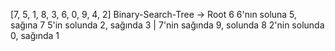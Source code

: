 [7, 5, 1, 8, 3, 6, 0, 9, 4, 2] Binary-Search-Tree ->
 Root 6
 6'nın soluna 5, sağına 7
 5'in solunda 2, sağında 3 | 7'nin sağında 9, solunda 8
 2'nin solunda 0, sağında 1